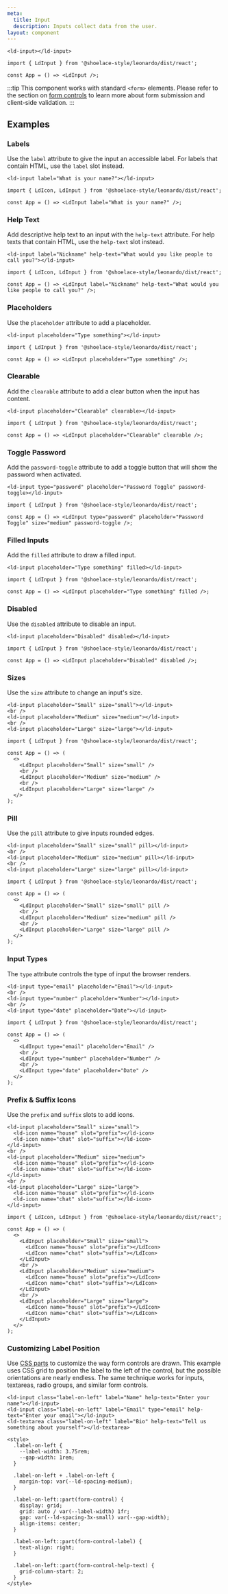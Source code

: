```yaml
---
meta:
  title: Input
  description: Inputs collect data from the user.
layout: component
---
```


```html:preview
<ld-input></ld-input>
```

```jsx:react
import { LdInput } from '@shoelace-style/leonardo/dist/react';

const App = () => <LdInput />;
```

:::tip
This component works with standard `<form>` elements. Please refer to the section on [form controls](/getting-started/form-controls) to learn more about form submission and client-side validation.
:::

## Examples

### Labels

Use the `label` attribute to give the input an accessible label. For labels that contain HTML, use the `label` slot instead.

```html:preview
<ld-input label="What is your name?"></ld-input>
```

```jsx:react
import { LdIcon, LdInput } from '@shoelace-style/leonardo/dist/react';

const App = () => <LdInput label="What is your name?" />;
```

### Help Text

Add descriptive help text to an input with the `help-text` attribute. For help texts that contain HTML, use the `help-text` slot instead.

```html:preview
<ld-input label="Nickname" help-text="What would you like people to call you?"></ld-input>
```

```jsx:react
import { LdIcon, LdInput } from '@shoelace-style/leonardo/dist/react';

const App = () => <LdInput label="Nickname" help-text="What would you like people to call you?" />;
```

### Placeholders

Use the `placeholder` attribute to add a placeholder.

```html:preview
<ld-input placeholder="Type something"></ld-input>
```

```jsx:react
import { LdInput } from '@shoelace-style/leonardo/dist/react';

const App = () => <LdInput placeholder="Type something" />;
```

### Clearable

Add the `clearable` attribute to add a clear button when the input has content.

```html:preview
<ld-input placeholder="Clearable" clearable></ld-input>
```

```jsx:react
import { LdInput } from '@shoelace-style/leonardo/dist/react';

const App = () => <LdInput placeholder="Clearable" clearable />;
```

### Toggle Password

Add the `password-toggle` attribute to add a toggle button that will show the password when activated.

```html:preview
<ld-input type="password" placeholder="Password Toggle" password-toggle></ld-input>
```

```jsx:react
import { LdInput } from '@shoelace-style/leonardo/dist/react';

const App = () => <LdInput type="password" placeholder="Password Toggle" size="medium" password-toggle />;
```

### Filled Inputs

Add the `filled` attribute to draw a filled input.

```html:preview
<ld-input placeholder="Type something" filled></ld-input>
```

```jsx:react
import { LdInput } from '@shoelace-style/leonardo/dist/react';

const App = () => <LdInput placeholder="Type something" filled />;
```

### Disabled

Use the `disabled` attribute to disable an input.

```html:preview
<ld-input placeholder="Disabled" disabled></ld-input>
```

```jsx:react
import { LdInput } from '@shoelace-style/leonardo/dist/react';

const App = () => <LdInput placeholder="Disabled" disabled />;
```

### Sizes

Use the `size` attribute to change an input's size.

```html:preview
<ld-input placeholder="Small" size="small"></ld-input>
<br />
<ld-input placeholder="Medium" size="medium"></ld-input>
<br />
<ld-input placeholder="Large" size="large"></ld-input>
```

```jsx:react
import { LdInput } from '@shoelace-style/leonardo/dist/react';

const App = () => (
  <>
    <LdInput placeholder="Small" size="small" />
    <br />
    <LdInput placeholder="Medium" size="medium" />
    <br />
    <LdInput placeholder="Large" size="large" />
  </>
);
```

### Pill

Use the `pill` attribute to give inputs rounded edges.

```html:preview
<ld-input placeholder="Small" size="small" pill></ld-input>
<br />
<ld-input placeholder="Medium" size="medium" pill></ld-input>
<br />
<ld-input placeholder="Large" size="large" pill></ld-input>
```

```jsx:react
import { LdInput } from '@shoelace-style/leonardo/dist/react';

const App = () => (
  <>
    <LdInput placeholder="Small" size="small" pill />
    <br />
    <LdInput placeholder="Medium" size="medium" pill />
    <br />
    <LdInput placeholder="Large" size="large" pill />
  </>
);
```

### Input Types

The `type` attribute controls the type of input the browser renders.

```html:preview
<ld-input type="email" placeholder="Email"></ld-input>
<br />
<ld-input type="number" placeholder="Number"></ld-input>
<br />
<ld-input type="date" placeholder="Date"></ld-input>
```

```jsx:react
import { LdInput } from '@shoelace-style/leonardo/dist/react';

const App = () => (
  <>
    <LdInput type="email" placeholder="Email" />
    <br />
    <LdInput type="number" placeholder="Number" />
    <br />
    <LdInput type="date" placeholder="Date" />
  </>
);
```

### Prefix & Suffix Icons

Use the `prefix` and `suffix` slots to add icons.

```html:preview
<ld-input placeholder="Small" size="small">
  <ld-icon name="house" slot="prefix"></ld-icon>
  <ld-icon name="chat" slot="suffix"></ld-icon>
</ld-input>
<br />
<ld-input placeholder="Medium" size="medium">
  <ld-icon name="house" slot="prefix"></ld-icon>
  <ld-icon name="chat" slot="suffix"></ld-icon>
</ld-input>
<br />
<ld-input placeholder="Large" size="large">
  <ld-icon name="house" slot="prefix"></ld-icon>
  <ld-icon name="chat" slot="suffix"></ld-icon>
</ld-input>
```

```jsx:react
import { LdIcon, LdInput } from '@shoelace-style/leonardo/dist/react';

const App = () => (
  <>
    <LdInput placeholder="Small" size="small">
      <LdIcon name="house" slot="prefix"></LdIcon>
      <LdIcon name="chat" slot="suffix"></LdIcon>
    </LdInput>
    <br />
    <LdInput placeholder="Medium" size="medium">
      <LdIcon name="house" slot="prefix"></LdIcon>
      <LdIcon name="chat" slot="suffix"></LdIcon>
    </LdInput>
    <br />
    <LdInput placeholder="Large" size="large">
      <LdIcon name="house" slot="prefix"></LdIcon>
      <LdIcon name="chat" slot="suffix"></LdIcon>
    </LdInput>
  </>
);
```

### Customizing Label Position

Use [CSS parts](#css-parts) to customize the way form controls are drawn. This example uses CSS grid to position the label to the left of the control, but the possible orientations are nearly endless. The same technique works for inputs, textareas, radio groups, and similar form controls.

```html:preview
<ld-input class="label-on-left" label="Name" help-text="Enter your name"></ld-input>
<ld-input class="label-on-left" label="Email" type="email" help-text="Enter your email"></ld-input>
<ld-textarea class="label-on-left" label="Bio" help-text="Tell us something about yourself"></ld-textarea>

<style>
  .label-on-left {
    --label-width: 3.75rem;
    --gap-width: 1rem;
  }

  .label-on-left + .label-on-left {
    margin-top: var(--ld-spacing-medium);
  }

  .label-on-left::part(form-control) {
    display: grid;
    grid: auto / var(--label-width) 1fr;
    gap: var(--ld-spacing-3x-small) var(--gap-width);
    align-items: center;
  }

  .label-on-left::part(form-control-label) {
    text-align: right;
  }

  .label-on-left::part(form-control-help-text) {
    grid-column-start: 2;
  }
</style>
```
